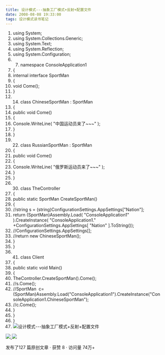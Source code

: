 ```yaml
---
title: 设计模式---抽象工厂模式+反射+配置文件
date: 2008-08-08 19:33:00
tags: 设计模式读书笔记
---
```

  1. using  System; 
  2. using  System.Collections.Generic; 
  3. using  System.Text; 
  4. using  System.Reflection; 
  5. using  System.Configuration; 
  6.   7. namespace  ConsoleApplication1 
  8. { 
  9. internal  interface  SportMan 
  10. { 
  11. void  Come(); 
  12. } 
  13.   14. class  ChineseSportMan : SportMan 
  15. { 
  16. public  void  Come() 
  17. { 
  18. Console.WriteLine(  "中国运动员来了~~~"  ); 
  19. } 
  20. } 
  21.   22. class  RussianSportMan : SportMan 
  23. { 
  24. public  void  Come() 
  25. { 
  26. Console.WriteLine(  "俄罗斯运动员来了~~~"  ); 
  27. } 
  28. } 
  29.   30. class  TheController 
  31. { 
  32. public  static  SportMan CreateSportMan() 
  33. { 
  34. //string s = (string)ConfigurationSettings.AppSettings["Nation"]; 
  35. return  (SportMan)Assembly.Load(  "ConsoleApplication1"  ).CreateInstance(  "ConsoleApplication1."  +ConfigurationSettings.AppSettings[  "Nation"  ].ToString()); 
  36. //ConfigurationSettings.AppSettings[]; 
  37. //return new ChineseSportMan(); 
  38. } 
  39. } 
  40.   41. class  Client 
  42. { 
  43. public  static  void  Main() 
  44. { 
  45. TheController.CreateSportMan().Come(); 
  46. //s.Come(); 
  47. //SportMan  c=(SportMan)Assembly.Load("ConsoleApplication1").CreateInstance("ConsoleApplication1.ChineseSportMan"); 
  48. //c.Come(); 
  49. } 
  50. } 
  51. } 
  52. ![设计模式---抽象工厂模式+反射+配置文件](https://p-blog.csdn.net/images/p_blog_csdn_net/cuipengfei1/EntryImages/20080808/ClassDiagram1.jpg)



[ ![](https://profile.csdnimg.cn/5/2/5/3_cuipengfei1)
![](https://g.csdnimg.cn/static/user-reg-year/1x/11.png)
](https://blog.csdn.net/cuipengfei1)



发布了127 篇原创文章  ·  获赞 8  ·  访问量 74万+

